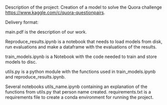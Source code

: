 Description of the project: Creation of a model to solve the Quora challenge https://www.kaggle.com/c/quora-questionpairs.


Delivery format:

main.pdf is the description of our work.

Reproduce_results.ipynb is a notebook that needs to load models from disk, run evaluations and make a dataframe with the evaluations of the results.

train_models.ipynb is a Notebook with the code needed to train and store models to disc.

utils.py is a python module with the functions used in train_models.ipynb and reproduce_results.ipynb.

Several notebooks utils_name.ipynb containing an explanation of the functions from utils.py that person name created. requirements.txt is a requirements file to create a conda environment for running the project.

